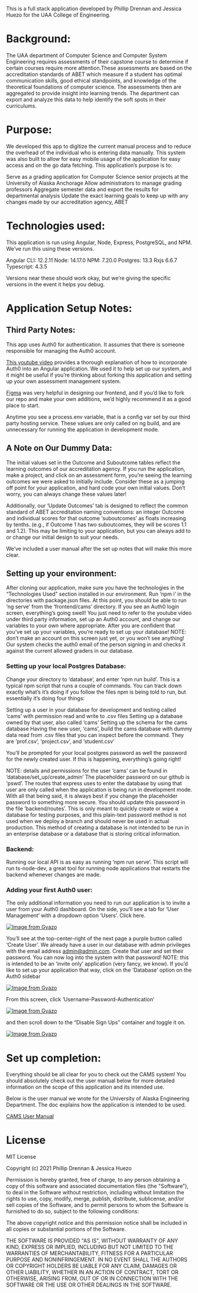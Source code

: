This is a full stack application developed by Phillip Drennan and Jessica Huezo for the UAA College of Engineering.

# Background:

The UAA department of Computer Science and Computer System Engineering requires assessments of their capstone course to determine if certain courses require more attention.These assessments are based on the accreditation standards of ABET which measure if a student has optimal communication skills, good ethical standpoints, and knowledge of the theoretical foundations of computer science. The assessments then are aggregated to provide insight into learning trends. The department can export and analyze this data to help identify the soft spots in their curriculums.

# Purpose:

We developed this app to digitize the current manual process and to reduce the overhead of the individual who is entering data manually. This system was also built to allow for easy mobile usage of the application for easy access and on the go data fetching.
This application’s purpose is to:

Serve as a grading application for Computer Science senior projects at the University of Alaska Anchorage
Allow administrators to manage grading professors
Aggregate semester data and export the results for departmental analysis
Update the exact learning goals to keep up with any changes made by our accreditation agency, ABET

# Technologies used:

This application is run using Angular, Node, Express, PostgreSQL, and NPM. We’ve run this using these versions.

Angular CLI: 12.2.11
Node: 14.17.0
NPM: 7.20.0
Postgres: 13.3
Rxjs 6.6.7
Typescript: 4.3.5


Versions near these should work okay, but we’re giving the specific versions in the event it helps you debug.

# Application Setup Notes:

## Third Party Notes:

This app uses Auth0 for authentication. It assumes that there is someone responsible for managing the Auth0 account.

[This youtube video](https://youtu.be/laLIsXg2OxM) provides a thorough explanation of how to incorporate Auth0 into an Angular application. We used it to help set up our system, and it might be useful if you’re thinking about forking this application and setting up your own assessment management system.

[Figma](https://www.figma.com/) was very helpful in designing our frontend, and if you’d like to fork our repo and make your own additions, we’d highly recommend it as a good place to start.

Anytime you see a process.env variable, that is a config var set by our third party hosting service. These values are only called on ng build, and are unnecessary for running the application in development mode.

## A Note on Our Dummy Data:

The initial values set in the Outcome and Suboutcome tables reflect the learning outcomes of our accreditation agency. If you run the application, make a project, and click on an assessment form, you’re seeing the learning outcomes we were asked to initially include. Consider these as a jumping off point for your application, and hard code your own initial values. Don’t worry, you can always change these values later!

Additionally, our ‘Update Outcomes’ tab is designed to reflect the common standard of ABET accreditation naming conventions: an integer Outcome and individual scores for that outcome ‘suboutcomes’ as floats increasing by tenths. (e.g., if Outcome 1 has two suboutcomes, they will be scores 1.1 and 1.2). This may be limiting to your application, but you can always add to or change our initial design to suit your needs.

We’ve included a user manual after the set up notes that will make this more clear.

## Setting up your environment:

After cloning our application, make sure you have the technologies in the “Technologies Used” section installed in our environment. Run ‘npm i’ in the directories with package.json files. At this point, you should be able to run ‘ng serve’ from the ‘frontend/cams’ directory. If you see an Auth0 login screen, everything’s going swell! You just need to refer to the youtube video under third party information, set up an Auth0 account, and change our variables to your own where appropriate. 
After you are confident that you’ve set up your variables, you’re ready to set up your database!
NOTE: don’t make an account on this screen just yet, or you won’t see anything! Our system checks the auth0 email of the person signing in and checks it against the current allowed graders in our database.

### Setting up your local Postgres Database:

Change your directory to ‘database’, and enter ‘npm run build’. This is a typical npm script that runs a couple of commands. You can track down exactly what’s it’s doing if you follow the files npm is being told to run, but essentially it’s doing four things:

Setting up a user in your database for development and testing called ‘cams’ with permission read and write to .csv files
Setting up a database owned by that user, also called ‘cams’
Setting up the schema for the cams database
Having the new user, ‘cams’, build the cams database with dummy data read from .csv files that you can inspect before the command. They are ‘prof.csv’, ‘project.csv’, and ‘student.csv’

You’ll be prompted for your local postgres password as well the password for the newly created user. If this is happening, everything’s going right!

NOTE: details and permissions for the user ‘cams’ can be found in ‘database/set_up/create_admin’ The placeholder password on our github is ‘pswd’. The routes that express uses to enter the database by using that user are only called when the application is being run in development mode. With all that being said, it is always best if you change the placeholder password to something more secure. You should update this password in the file ‘backend/routes’. This is only meant to quickly create or wipe a database for testing purposes, and this plain-text password method is not used when we deploy a branch and should never be used in actual production. This method of creating a database is not intended to be run in an enterprise database or a database that is storing critical information.

### Backend:

Running our local API is as easy as running ‘npm run serve’. This script will run ts-node-dev, a great tool for running node applications that restarts the backend whenever changes are made.

### Adding your first Auth0 user:

The only additional information you need to run our application is to invite a user from your Auth0 dashboard. On the side, you’ll see a tab for ‘User Management’ with a dropdown option ‘Users’. Click here.




[![Image from Gyazo](https://i.gyazo.com/481ff567a3dff1ba33191ccfbaf67194.png)](https://gyazo.com/481ff567a3dff1ba33191ccfbaf67194)

You’ll see at the top-center-right of the next page a purple button called ‘Create User’. We already have a user in our database with admin privileges with the email address admin@admin.com. Create that user and set their password. You can now log into the system with that password!
NOTE: this is intended to be an ‘invite only’ application (very fancy, we know). If you’d like to set up your application that way, click on the ‘Database’ option on the Auth0 sidebar




[![Image from Gyazo](https://i.gyazo.com/d63ad3d86013e171716d0d0f09327418.png)](https://gyazo.com/d63ad3d86013e171716d0d0f09327418)

From this screen, click ‘Username-Password-Authentication’



[![Image from Gyazo](https://i.gyazo.com/43a76057184a788a3546ccea61ad6f8a.png)](https://gyazo.com/43a76057184a788a3546ccea61ad6f8a)

 and then scroll down to the “Disable Sign Ups” container and toggle it on.



[![Image from Gyazo](https://i.gyazo.com/98d2c1326b3d8c54343dcc76865d3f67.png)](https://gyazo.com/98d2c1326b3d8c54343dcc76865d3f67)

# Set up completion:

Everything should be all clear for you to check out the CAMS system! You should absolutely check out the user manual below for more detailed information on the scope of this application and its intended use.

Below is the user manual we wrote for the University of Alaska Engineering Department. The doc explains how the application is intended to be used.

[CAMS User Manual](https://docs.google.com/document/d/1j_H6rC7fM7iQa1_vNSPc2B2JxPg_a22BrqT3rQbKRaM/edit?usp=sharing)

# License

MIT License

Copyright (c) 2021 Phillip Drennan & Jessica Huezo

Permission is hereby granted, free of charge, to any person obtaining a copy
of this software and associated documentation files (the "Software"), to deal
in the Software without restriction, including without limitation the rights
to use, copy, modify, merge, publish, distribute, sublicense, and/or sell
copies of the Software, and to permit persons to whom the Software is
furnished to do so, subject to the following conditions:

The above copyright notice and this permission notice shall be included in all
copies or substantial portions of the Software.

THE SOFTWARE IS PROVIDED "AS IS", WITHOUT WARRANTY OF ANY KIND, EXPRESS OR
IMPLIED, INCLUDING BUT NOT LIMITED TO THE WARRANTIES OF MERCHANTABILITY,
FITNESS FOR A PARTICULAR PURPOSE AND NONINFRINGEMENT. IN NO EVENT SHALL THE
AUTHORS OR COPYRIGHT HOLDERS BE LIABLE FOR ANY CLAIM, DAMAGES OR OTHER
LIABILITY, WHETHER IN AN ACTION OF CONTRACT, TORT OR OTHERWISE, ARISING FROM,
OUT OF OR IN CONNECTION WITH THE SOFTWARE OR THE USE OR OTHER DEALINGS IN THE
SOFTWARE.